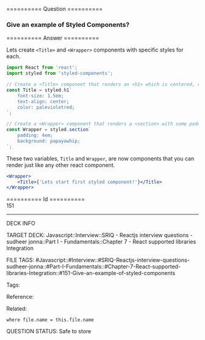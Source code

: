 ========== Question ==========  

### Give an example of Styled Components?  

========== Answer ==========  

Lets create `<Title>` and `<Wrapper>` components with specific styles for each.

```javascript
import React from 'react';
import styled from 'styled-components';

// Create a <Title> component that renders an <h1> which is centered, red and sized at 1.5em
const Title = styled.h1`
    font-size: 1.5em;
    text-align: center;
    color: palevioletred;
`;

// Create a <Wrapper> component that renders a <section> with some padding and a papayawhip background
const Wrapper = styled.section`
    padding: 4em;
    background: papayawhip;
`;
```

These two variables, `Title` and `Wrapper`, are now components that you can render just like any other react component.

```jsx
<Wrapper>
    <Title>{'Lets start first styled component!'}</Title>
</Wrapper>
```

========== Id ==========  
151

---

DECK INFO

TARGET DECK: Javascript::Interview::SRIQ - Reactjs interview questions - sudheer jonna::Part I - Fundamentals::Chapter 7 - React supported libraries Integration

FILE TAGS: #Javascript::#Interview::#SRIQ-Reactjs-interview-questions-sudheer-jonna::#Part-I-Fundamentals::#Chapter-7-React-supported-libraries-Integration::#151-Give-an-example-of-styled-components

Tags:

Reference:

Related:

```dataview
where file.name = this.file.name
```

QUESTION STATUS: Safe to store
